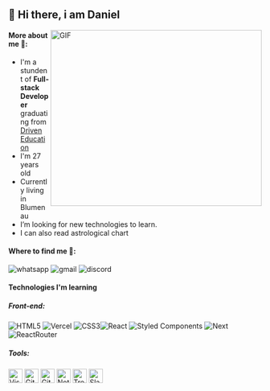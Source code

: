 ## 👋 Hi there, i am Daniel

<img align="right" alt="GIF" src="https://www.techieapps.com/wp-content/uploads/2018/12/hire-full-stack-developers-1.gif" width="420" height="350" />

#### More about me 🔭:

- I'm a stundent of **Full-stack Developer** graduating from [Driven Education](https://www.driven.com.br/)
- I'm 27 years old
- Currently living in Blumenau
- I’m looking for new technologies to learn.
- I can also read astrological chart

#### Where to find me 📧:
<p>
<img alt="whatsapp" src="https://img.shields.io/badge/WhatsApp-25D366?style=for-the-badge&logo=whatsapp&logoColor=white">
<img alt="gmail" src="https://img.shields.io/badge/Gmail-D14836?style=for-the-badge&logo=gmail&logoColor=white">
<img alt="discord" src="https://img.shields.io/badge/Discord-5865F2?style=for-the-badge&logo=discord&logoColor=white">
</p>

#### Technologies I'm learning

##### Front-end:

![HTML5](https://img.shields.io/badge/html5-%23E34F26.svg?style=for-the-badge&logo=html5&logoColor=white) ![Vercel](https://img.shields.io/badge/vercel-%23000000.svg?style=for-the-badge&logo=vercel&logoColor=white) ![CSS3](https://img.shields.io/badge/css3-%231572B6.svg?style=for-the-badge&logo=css3&logoColor=white)![React](https://img.shields.io/badge/react-%2320232a.svg?style=for-the-badge&logo=react&logoColor=%2361DAFB) ![Styled Components](https://img.shields.io/badge/styled--components-DB7093?style=for-the-badge&logo=styled-components&logoColor=white) ![Next](https://img.shields.io/badge/next.js-000000?style=for-the-badge&logo=nextdotjs&logoColor=white) ![ReactRouter](https://img.shields.io/badge/React_Router-CA4245?style=for-the-badge&logo=react-router&logoColor=white)


##### Tools:

<p>
<img src="http://img.shields.io/badge/VS%20Code-007ACC?style=flat-square&logo=visual-studio-code&logoColor=white" alt="Visual Studio Code" height="28px">
<img src="https://img.shields.io/badge/Git-F05032?style=flat-square&logo=git&logoColor=white" alt="Git" height="28px">
<img src="https://img.shields.io/badge/GitHub%20Pages-327FC7.svg?logo=github&logoColor=white" alt="GitHub Pages" height="28px">
<img src="https://img.shields.io/badge/Notion-010101.svg?logo=notion&logoColor=white" alt="Notion" height="28px">
<img src="https://img.shields.io/badge/Trello-0079BF?style=flat-square&logo=trello&logoColor=white" alt="Trello" height="28px">
<img src="https://img.shields.io/badge/Slack-4A154B?style=flat-square&logo=slack&logoColor=white" alt="Slack" height="28px">
</p>  
  
  
  

